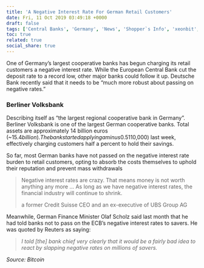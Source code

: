 ```yaml
---
title: 'A Negative Interest Rate For German Retail Customers'
date: Fri, 11 Oct 2019 03:49:18 +0000
draft: false
tags: ['Central Banks', 'Germany', 'News', 'Shopper`s Info', 'xeonbit', 'Xeonbit Token']
toc: true
related: true
social_share: true
---
```


One of Germany’s largest cooperative banks has begun charging its retail customers a negative interest rate. While the European Central Bank cut the deposit rate to a record low, other major banks could follow it up. Deutsche Bank recently said that it needs to be “much more robust about passing on negative rates.”

### Berliner Volksbank

Describing itself as “the largest regional cooperative bank in Germany”. Berliner Volksbank is one of the largest German cooperative banks. Total assets are approximately 14 billion euros (~$15.4 billion). The bank started applying a minus 0.5% rate on deposits exceeding 100,000 euros (~$110,000) last week, effectively charging customers half a percent to hold their savings.

So far, most German banks have not passed on the negative interest rate burden to retail customers, opting to absorb the costs themselves to uphold their reputation and prevent mass withdrawals

> Negative interest rates are crazy. That means money is not worth anything any more … As long as we have negative interest rates, the financial industry will continue to shrink.
> 
> a former Credit Suisse CEO and an ex-executive of UBS Group AG

Meanwhile, German Finance Minister Olaf Scholz said last month that he had told banks not to pass on the ECB’s negative interest rates to savers. He was quoted by Reuters as saying:

> _I told \[the\] bank chief very clearly that it would be a fairly bad idea to react by slapping negative rates on millions of savers._

_Source: Bitcoin_